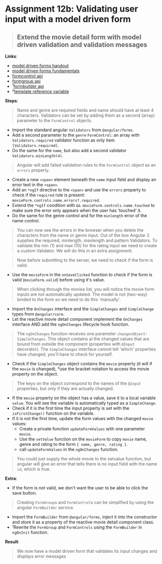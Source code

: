 Assignment 12b: Validating user input with a model driven form
==============================================

> ## Extend the movie detail form with model driven validation and validation messages

**Links**:
- [model driven forms handout](https://angular-2-training-book.rangle.io/handout/forms/reactive-forms/reactive-forms.html)
- [model driven forms fundamentals](https://toddmotto.com/angular-2-forms-reactive#ngmodule-and-reactive-forms)
- [formcontrol api](https://angular.io/docs/ts/latest/api/forms/index/FormControl-class.html)
- [formgroup api](https://angular.io/docs/ts/latest/api/forms/index/FormGroup-class.html)
- ¹[formbuilder api](https://angular.io/docs/ts/latest/api/forms/index/FormBuilder-class.html)
- ²[template reference variable](https://angular.io/docs/ts/latest/guide/template-syntax.html#!#ref-vars)

**Steps**:
> Name and genre are required fields and name should have at least 4 characters.
> Validators can be set by adding them as a second (array) parameter to the `FormControl` objects.
- Import the standard angular `Validators` from `@angular/forms`.
- Add a second parameter to the `genre` `FormControl`: an array with `Validators.required` validator function as only item `[Validators.required]`.
- Do the same for the `name`, but also add a second validator `Validators.minLength(4)`.
> Angular will add failed validation rules to the `FormControl` object as an `errors` property.
- Create a new `<span>` element beneath the `name` input field and display an error text in the `<span>`.
 - Add an `*ngIf` directive to the `<span>` and use the `errors` property to check if the `required` rule is present: `movieForm.controls.name.errors?.required`.
 - Extend the `*ngIf` condition with `&& movieForm.controls.name.touched` to make sure the error only appears when the user has 'touched' it.
- Do the same for the genre control and for the `minlength` error of the name control.
> You can now see the errors in the browser when you delete the characters from the name or genre input.
> Out of the box Angular 2 supplies the required, minlength, maxlength and pattern Validators.
> To validate the min (1) and max (10) for the rating input we need to create a custom Validator. We will do this in an extra assignment.

> Now before submitting to the server, we need to check if the form is valid.
- Use the `movieForm` in the `onSaveClicked` function to check if the form is valid (`movieForm.valid`) before using it's value.

> When clicking through the movies list, you will notice the movie form inputs are not automatically updated.
> The model is not (two-way) binded to the form so we need to do this 'manually'.
- Import the `OnChanges` interface and the `SimpleChanges` and `SimpleChange` types from `@angular/core`.
- Let the reactive movie detail component implement the `OnChanges` interface AND add the `ngOnChanges` lifecycle hook function.
> The `ngOnChanges` function receives one parameter `changesObject: SimpleChanges`. This object contains al the changed values that are bound from outside the component (properties with `@Input` decorator). The `SimpleChanges` interface cannot tell 'which' properties have changed, you'll have to check for yourself.
- Check if the `SimpleChanges` object contains the `movie` property (it will if the `movie` is changed), ²use the bracket notation to access the movie property on the object.
> The keys on the object correspond to the names of the `@Input` properties, but only if they are actually changed.
- If the `movie` property on the object has a value, save it to a local variable `value`. You will see the variable is automatically typed as a `SimpleChange`.
- Check if it is the first time the input property is set with the `isFirstChange()` function on the variable.
- If it is not the first time, update the form values with the changed `movie` values:
    - Create a private function `updateFormValues` with one parameter `movie`.
    - Use the `setValue` function on the `movieForm` to copy `movie` name, genre and rating to the form `{ name, genre, rating }`.
    - call `updateFormValues` in the `ngOnChanges` function.
> You could just supply the whole movie to the setvalue function, but angular will give an error that tells there is no input field with the name `id`, which is true.

**Extra**:
- If the form is not valid, we don't want the user to be able to click the save button.
> Creating `FormGroup`s and `FormControl`s can be simplified by using the angular `FormBuilder` service.
 - Import the `FormBuilder` from `@angular/forms`, inject it into the constructor and store it as a property of the reactive movie detail component class.
 - ¹Rewrite the `FormGroup` and `FormControls` using the `FormBuilder` in `ngOnInit` function.

**Result**:
> We now have a model driven form that validates its input changes and displays error messages
